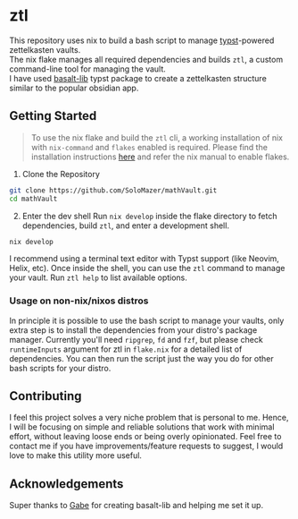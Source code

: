 # ztl 
This repository uses nix to build a bash script to manage [typst](https://typst.app/)-powered zettelkasten vaults.  
The nix flake manages all required dependencies and builds `ztl`, a custom command-line tool for managing the vault.  
I have used [basalt-lib](https://github.com/GabrielDTB/basalt-lib) typst package to create a zettelkasten structure similar to the popular obsidian app.  

## Getting Started
  
> To use the nix flake and build the `ztl` cli, a working installation of nix with `nix-command` and `flakes` enabled is required. Please find the installation instructions [here](https://nixos.org/download/) and refer the nix manual to enable flakes.
 
1. Clone the Repository
```bash
git clone https://github.com/SoloMazer/mathVault.git
cd mathVault
```

2. Enter the dev shell
Run `nix develop` inside the flake directory to fetch dependencies, build `ztl`, and enter a development shell.
```bash
nix develop
```
I recommend using a terminal text editor with Typst support (like Neovim, Helix, etc). Once inside the shell, you can use the `ztl` command to manage your vault. Run `ztl help` to list available options.

### Usage on non-nix/nixos distros

In principle it is possible to use the bash script to manage your vaults, only extra step is to install the dependencies from your distro's package manager.
Currently you'll need `ripgrep`, `fd` and `fzf`, but please check `runtimeInputs` argument for ztl in `flake.nix` for a detailed list of dependencies.
You can then run the script just the way you do for other bash scripts for your distro. 

## Contributing
I feel this project solves a very niche problem that is personal to me. Hence, I will be focusing on simple and reliable solutions that work with minimal effort, without leaving loose ends or being overly opinionated.
Feel free to contact me if you have improvements/feature requests to suggest, I would love to make this utility more useful.  

## Acknowledgements
Super thanks to [Gabe](https://github.com/GabrielDTB) for creating basalt-lib and helping me set it up.

